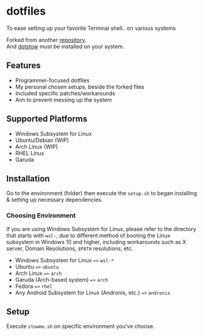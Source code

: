 # dotfiles

To ease setting up your favorite Terminal shell.. on various systems

Forked from another [repository](https://github.com/sreerajkksd/dotfiles).\
And [dotstow](https://github.com/clayrisser/dotstow) must be installed on your system.

## Features

- Programmer-focused dotfiles
- My personal chosen setups, beside the forked files
- Included specific patches/workarounds
- Aim to prevent messing up the system

## Supported Platforms

- Windows Subsystem for Linux
- Ubuntu/Debian (WIP)
- Arch Linux (WIP)
- RHEL Linux
- Garuda

## Installation

Go to the environment (folder) then execute the `setup.sh` to began installing & setting up necessary dependencies.

### Choosing Environment

If you are using Windows Subsystem for Linux, please refer to the directory that starts with `wsl-`, due to different method of booting the Linux subsystem in Windows 10 and higher, including workarounds such as X server, Domain Resolutions, `$PATH` resolutions, etc.

- Windows Subsystem for Linux `=>` `wsl-*`
- Ubuntu `=>` `ubuntu`
- Arch Linux `=>` `arch`
- Garuda (Arch-based system) `=>` `arch`
- Fedora `=>` `rhel`
- Any Android Subsystem for Linux (Andronix, etc.) `=>` `andronix`

## Setup

Execute `stowme.sh` on specific environment you've choose.
